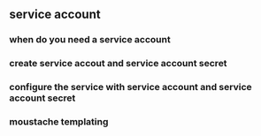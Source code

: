 ## service account


### when do you need a service account

### create service accout and service account secret

### configure the service with service account and service account secret

### moustache templating

